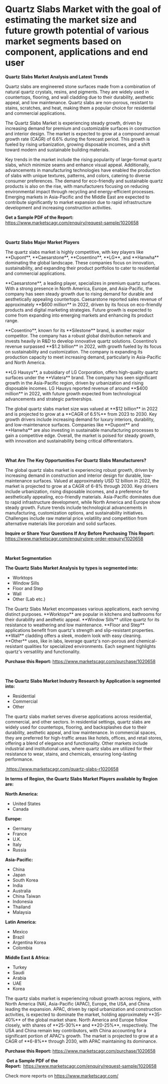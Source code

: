 <p><h1>Quartz Slabs Market with the goal of estimating the market size and future growth potential of various market segments based on component, applications and end user</h1></p><p><strong>Quartz Slabs Market Analysis and Latest Trends</strong></p>
<p><p>Quartz slabs are engineered stone surfaces made from a combination of natural quartz crystals, resins, and pigments. They are widely used in countertops, flooring, and wall cladding due to their durability, aesthetic appeal, and low maintenance. Quartz slabs are non-porous, resistant to stains, scratches, and heat, making them a popular choice for residential and commercial applications.</p><p>The Quartz Slabs Market is experiencing steady growth, driven by increasing demand for premium and customizable surfaces in construction and interior design. The market is expected to grow at a compound annual growth rate (CAGR) of 6.6% during the forecast period. This growth is fueled by rising urbanization, growing disposable incomes, and a shift toward modern and sustainable building materials.</p><p>Key trends in the market include the rising popularity of large-format quartz slabs, which minimize seams and enhance visual appeal. Additionally, advancements in manufacturing technologies have enabled the production of slabs with unique textures, patterns, and colors, catering to diverse consumer preferences. The demand for eco-friendly and sustainable quartz products is also on the rise, with manufacturers focusing on reducing environmental impact through recycling and energy-efficient processes. Emerging markets in Asia-Pacific and the Middle East are expected to contribute significantly to market expansion due to rapid infrastructure development and increasing construction activities.</p></p>
<p><strong>Get a Sample PDF of the Report:&nbsp;</strong> <a href="https://www.marketscagr.com/enquiry/request-sample/1020658?utm_campaign=2212&utm_medium=2&utm_source=Github&utm_content=ia&utm_term=26012025&utm_id=quartz-slabs">https://www.marketscagr.com/enquiry/request-sample/1020658</a></p>
<p>&nbsp;</p>
<p><strong>Quartz Slabs Major Market Players</strong></p>
<p><p>The quartz slabs market is highly competitive, with key players like **Dupont**, **Caesarstone**, **Cosentino**, **LG**, and **Hanwha** dominating the global landscape. These companies focus on innovation, sustainability, and expanding their product portfolios to cater to residential and commercial applications.</p><p>**Caesarstone**, a leading player, specializes in premium quartz surfaces. With a strong presence in North America, Europe, and Asia-Pacific, the company has seen steady growth due to rising demand for durable and aesthetically appealing countertops. Caesarstone reported sales revenue of approximately **$600 million** in 2022, driven by its focus on eco-friendly products and digital marketing strategies. Future growth is expected to come from expanding into emerging markets and enhancing its product range.</p><p>**Cosentino**, known for its **Silestone** brand, is another major competitor. The company has a robust global distribution network and invests heavily in R&D to develop innovative quartz solutions. Cosentino’s revenue surpassed **$1.2 billion** in 2022, with growth fueled by its focus on sustainability and customization. The company is expanding its production capacity to meet increasing demand, particularly in Asia-Pacific and North America.</p><p>**LG Hausys**, a subsidiary of LG Corporation, offers high-quality quartz surfaces under the **Viatera** brand. The company has seen significant growth in the Asia-Pacific region, driven by urbanization and rising disposable incomes. LG Hausys reported revenue of around **$400 million** in 2022, with future growth expected from technological advancements and strategic partnerships.</p><p>The global quartz slabs market size was valued at **$12 billion** in 2022 and is projected to grow at a **CAGR of 6.5%** from 2023 to 2030. Key growth drivers include increasing demand for luxury interiors, durability, and low-maintenance surfaces. Companies like **Dupont** and **Hanwha** are also investing in sustainable manufacturing processes to gain a competitive edge. Overall, the market is poised for steady growth, with innovation and sustainability being critical differentiators.</p></p>
<p>&nbsp;</p>
<p><strong>What Are The Key Opportunities For Quartz Slabs Manufacturers?</strong></p>
<p><p>The global quartz slabs market is experiencing robust growth, driven by increasing demand in construction and interior design for durable, low-maintenance surfaces. Valued at approximately USD 12 billion in 2022, the market is projected to grow at a CAGR of 6-8% through 2030. Key drivers include urbanization, rising disposable incomes, and a preference for aesthetically appealing, eco-friendly materials. Asia-Pacific dominates due to rapid infrastructure development, while North America and Europe show steady growth. Future trends include technological advancements in manufacturing, customization options, and sustainability initiatives. Challenges include raw material price volatility and competition from alternative materials like porcelain and solid surfaces.</p></p>
<p><strong>Inquire or Share Your Questions If Any Before Purchasing This Report:</strong> <a href="https://www.marketscagr.com/enquiry/pre-order-enquiry/1020658?utm_campaign=2212&utm_medium=2&utm_source=Github&utm_content=ia&utm_term=26012025&utm_id=quartz-slabs">https://www.marketscagr.com/enquiry/pre-order-enquiry/1020658</a></p>
<p>&nbsp;</p>
<p><strong>Market Segmentation</strong></p>
<p><strong>The Quartz Slabs Market Analysis by types is segmented into:</strong></p>
<p><ul><li>Worktops</li><li>Window Sills</li><li>Floor and Step</li><li>Wall</li><li>Other (Lab etc.)</li></ul></p>
<p><p>The Quartz Slabs Market encompasses various applications, each serving distinct purposes. **Worktops** are popular in kitchens and bathrooms for their durability and aesthetic appeal. **Window Sills** utilize quartz for its resistance to weathering and low maintenance. **Floor and Step** applications benefit from quartz's strength and slip-resistant properties. **Wall** cladding offers a sleek, modern look with easy cleaning. **Other** uses, like in labs, leverage quartz's non-porous and chemical-resistant qualities for specialized environments. Each segment highlights quartz's versatility and functionality.</p></p>
<p><strong>Purchase this Report:&nbsp;</strong><a href="https://www.marketscagr.com/purchase/1020658?utm_campaign=2212&utm_medium=2&utm_source=Github&utm_content=ia&utm_term=26012025&utm_id=quartz-slabs">https://www.marketscagr.com/purchase/1020658</a></p>
<p>&nbsp;</p>
<p><strong>The Quartz Slabs Market Industry Research by Application is segmented into:</strong></p>
<p><ul><li>Residential</li><li>Commercial</li><li>Other</li></ul></p>
<p><p>The quartz slabs market serves diverse applications across residential, commercial, and other sectors. In residential settings, quartz slabs are widely used for countertops, flooring, and backsplashes due to their durability, aesthetic appeal, and low maintenance. In commercial spaces, they are preferred for high-traffic areas like hotels, offices, and retail stores, offering a blend of elegance and functionality. Other markets include industrial and institutional uses, where quartz slabs are utilized for their resistance to wear, stains, and chemicals, ensuring long-lasting performance.</p></p>
<p><a href="https://www.marketscagr.com/quartz-slabs-r1020658?utm_campaign=2212&utm_medium=2&utm_source=Github&utm_content=ia&utm_term=26012025&utm_id=quartz-slabs">&nbsp;https://www.marketscagr.com/quartz-slabs-r1020658</a></p>
<p><strong>In terms of Region, the Quartz Slabs Market Players available by Region are:</strong></p>
<p>
    <p> <strong> North America: </strong>
        <ul>
            <li>United States</li>
            <li>Canada</li>
        </ul>
        </p> 
    <p> <strong> Europe: </strong>
        <ul>
            <li>Germany</li>
            <li>France</li>
            <li>U.K.</li>
            <li>Italy</li>
            <li>Russia</li>
        </ul>
        </p> 
    <p> <strong> Asia-Pacific: </strong>
        <ul>
            <li>China</li>
            <li>Japan</li>
            <li>South Korea</li>
            <li>India</li>
            <li>Australia</li>
            <li>China Taiwan</li>
            <li>Indonesia</li>
            <li>Thailand</li>
            <li>Malaysia</li>
        </ul>
        </p> 
    <p> <strong> Latin America: </strong>
        <ul>
            <li>Mexico</li>
            <li>Brazil</li>
            <li>Argentina Korea</li>
            <li>Colombia</li>
        </ul>
        </p> 
    <p> <strong> Middle East & Africa: </strong>
        <ul>
            <li>Turkey</li>
            <li>Saudi</li>
            <li>Arabia</li>
            <li>UAE</li>
            <li>Korea</li>
        </ul>
    </p>
    </p>
<p><p>The quartz slabs market is experiencing robust growth across regions, with North America (NA), Asia-Pacific (APAC), Europe, the USA, and China leading the expansion. APAC, driven by rapid urbanization and construction activities, is expected to dominate the market, holding approximately **35-40%** of the global market share. North America and Europe follow closely, with shares of **25-30%** and **20-25%**, respectively. The USA and China remain key contributors, with China accounting for a significant portion of APAC's growth. The market is projected to grow at a CAGR of **6-8%** through 2030, with APAC maintaining its dominance.</p></p>
<p><strong>Purchase this Report: </strong><a href="https://www.marketscagr.com/purchase/1020658?utm_campaign=2212&utm_medium=2&utm_source=Github&utm_content=ia&utm_term=26012025&utm_id=quartz-slabs">https://www.marketscagr.com/purchase/1020658</a></p>
<p>&nbsp;<strong>Get a Sample PDF of the Report:&nbsp;&nbsp;</strong><a href="https://www.marketscagr.com/enquiry/request-sample/1020658?utm_campaign=2212&utm_medium=2&utm_source=Github&utm_content=ia&utm_term=26012025&utm_id=quartz-slabs">https://www.marketscagr.com/enquiry/request-sample/1020658</a></p>
<p><strong></strong></p>
<p>Check more reports on <a href="https://www.marketscagr.com/?utm_campaign=2212&utm_medium=2&utm_source=Github&utm_content=ia&utm_term=26012025&utm_id=quartz-slabs">https://www.marketscagr.com/</a></p>